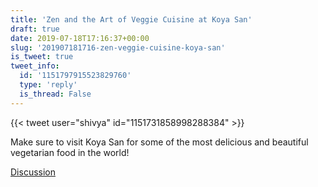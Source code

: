 ```yaml
---
title: 'Zen and the Art of Veggie Cuisine at Koya San'
draft: true
date: 2019-07-18T17:16:37+00:00
slug: '201907181716-zen-veggie-cuisine-koya-san'
is_tweet: true
tweet_info:
  id: '1151797915523829760'
  type: 'reply'
  is_thread: False
---
```




{{< tweet user="shivya" id="1151731858998288384" >}}

Make sure to visit Koya San for some of the most delicious and beautiful vegetarian food in the world!

[Discussion](https://x.com/sytelus/status/1151797915523829760)
